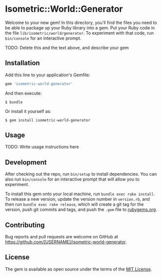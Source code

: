 # Isometric::World::Generator

Welcome to your new gem! In this directory, you'll find the files you need to be able to package up your Ruby library into a gem. Put your Ruby code in the file `lib/isometric/world/generator`. To experiment with that code, run `bin/console` for an interactive prompt.

TODO: Delete this and the text above, and describe your gem

## Installation

Add this line to your application's Gemfile:

```ruby
gem 'isometric-world-generator'
```

And then execute:

    $ bundle

Or install it yourself as:

    $ gem install isometric-world-generator

## Usage

TODO: Write usage instructions here

## Development

After checking out the repo, run `bin/setup` to install dependencies. You can also run `bin/console` for an interactive prompt that will allow you to experiment.

To install this gem onto your local machine, run `bundle exec rake install`. To release a new version, update the version number in `version.rb`, and then run `bundle exec rake release`, which will create a git tag for the version, push git commits and tags, and push the `.gem` file to [rubygems.org](https://rubygems.org).

## Contributing

Bug reports and pull requests are welcome on GitHub at https://github.com/[USERNAME]/isometric-world-generator.


## License

The gem is available as open source under the terms of the [MIT License](http://opensource.org/licenses/MIT).

